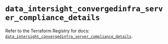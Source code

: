 # `data_intersight_convergedinfra_server_compliance_details`

Refer to the Terraform Registry for docs: [`data_intersight_convergedinfra_server_compliance_details`](https://registry.terraform.io/providers/ciscodevnet/intersight/1.0.71/docs/data-sources/convergedinfra_server_compliance_details).
